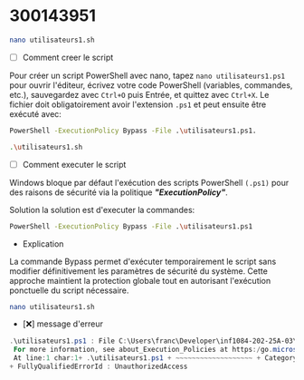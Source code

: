 

# 300143951

```sh
nano utilisateurs1.sh
```

- [ ] Comment creer le script

Pour créer un script PowerShell avec nano, tapez `nano utilisateurs1.ps1` pour ouvrir l'éditeur, écrivez votre code PowerShell (variables, commandes, etc.), sauvegardez avec `Ctrl+O` puis Entrée, et quittez avec `Ctrl+X`. Le fichier doit obligatoirement avoir l'extension `.ps1` et peut ensuite être exécuté avec:

```sh
PowerShell -ExecutionPolicy Bypass -File .\utilisateurs1.ps1.
```

```sh
.\utilisateurs1.sh
```

- [ ] Comment executer le script

Windows bloque par défaut l'exécution des scripts PowerShell `(.ps1)` pour des raisons de sécurité via la politique ***"ExecutionPolicy"***.

Solution la solution est d'executer la commandes:

```sh
PowerShell -ExecutionPolicy Bypass -File .\utilisateurs1.ps1
```

* Explication

La commande Bypass permet d'exécuter temporairement le script sans modifier définitivement les paramètres de sécurité du système. Cette approche maintient la protection globale tout en autorisant l'exécution ponctuelle du script nécessaire.

```sh
nano utilisateurs1.sh
```

- [:x:] message d'erreur

```powershell
.\utilisateurs1.ps1 : File C:\Users\franc\Developer\inf1084-202-25A-03\2.Utilisateurs\300143951\utilisateurs1.ps1 cannot be loaded because running scripts is disabled on this system.
 For more information, see about_Execution_Policies at https:/go.microsoft.com/fwlink/?LinkID=135170.
 At line:1 char:1+ .\utilisateurs1.ps1 + ~~~~~~~~~~~~~~~~~~~ + CategoryInfo          : SecurityError: (:) [], PSSecurityExceptio 
+ FullyQualifiedErrorId : UnauthorizedAccess
```
